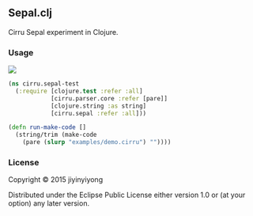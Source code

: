 
Sepal.clj
----

Cirru Sepal experiment in Clojure.

### Usage

[![](https://clojars.org/cirru/sepal/latest-version.svg)](https://clojars.org/cirru/sepal)

```clojure
(ns cirru.sepal-test
  (:require [clojure.test :refer :all]
            [cirru.parser.core :refer [pare]]
            [clojure.string :as string]
            [cirru.sepal :refer :all]))

(defn run-make-code []
  (string/trim (make-code
    (pare (slurp "examples/demo.cirru") ""))))
```

### License

Copyright © 2015 jiyinyiyong

Distributed under the Eclipse Public License either version 1.0 or (at
your option) any later version.
